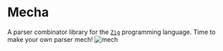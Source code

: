 # Mecha

A parser combinator library for the [`Zig`](https://ziglang.org/)
programming language. Time to make your own parser mech!
![mech](https://thumbs.gfycat.com/GrippingElatedAzurevasesponge-size_restricted.gif)


